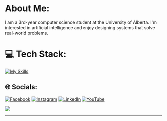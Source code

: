 

#  About Me:
I am a 3rd-year computer science student at the University of Alberta. I'm interested in artificial intelligence and enjoy designing systems that solve real-world problems.

# 💻 Tech Stack:

[![My Skills](https://skillicons.dev/icons?i=java,javascript,python,css,html,mongodb,c,mysql&theme=dark)](https://skillicons.dev)

## 🌐 Socials:

[![Facebook](https://img.shields.io/badge/Facebook-%231877F2.svg?logo=Facebook&logoColor=white)](https://facebook.com/https://www.facebook.com/people/Syed-Shahmeer-Rahman/pfbid02GWjR8D7EnwQrCASmXn2xQDwVWhBhQcfqhi5Ka6fRzTB1aMoiQ9vaC4W6KqNTwEL4l/?mibextid=LQQJ4d&rdid=of0ngWALobTQlMuB&share_url=https://www.facebook.com/share/NyoTPP1JhU98tNsB/?mibextid%3DLQQJ4d) [![Instagram](https://img.shields.io/badge/Instagram-%23E4405F.svg?logo=Instagram&logoColor=white)](https://instagram.com/https://www.instagram.com/shahmeer_rahman_/?igsh=MWtsdWxxMXBoaHN4aQ%3D%3D) [![LinkedIn](https://img.shields.io/badge/LinkedIn-%230077B5.svg?logo=linkedin&logoColor=white)](https://linkedin.com/in/https://www.linkedin.com/in/shahmeer-rahman/) [![YouTube](https://img.shields.io/badge/YouTube-%23FF0000.svg?logo=YouTube&logoColor=white)](https://youtube.com/@@adreet2868) 

![](https://github-readme-stats.vercel.app/api/top-langs/?username=Adreet21&theme=github_dark&hide_border=true&include_all_commits=false&count_private=false&layout=compact)

---
